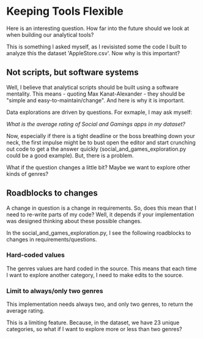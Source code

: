 # Keeping Tools Flexible

Here is an interesting question. How far into the future should we look at when building our analytical tools?


This is something I asked myself, as I revisisted some the code I built to analyze this the dataset 'AppleStore.csv'. Now why is this important?

## Not scripts, but software systems

Well, I believe that analytical scripts should be built using a software mentality. This means - quoting Max Kanat-Alexander - they should be "simple and easy-to-maintain/change". And here is why it is important.

Data explorations are driven by questions. For exmaple, I may ask myself:

*What is the average rating of Social and Gamings apps in my dataset?*

Now, especially if there is a tight deadline or the boss breathing down your neck, the first impulse might be to bust open the editor and start crunching out code to get a the answer quickly (social_and_games_exploration.py could be a good example). But, there is a problem.

What if the question changes a little bit? Maybe we want to explore other kinds of genres?

## Roadblocks to changes

A change in question is a change in requirements. So, does this mean that I need to re-write parts of my code? Well, it depends if your implementation was designed thinking about these possible changes.

In the social_and_games_exploration.py, I see the following roadblocks to changes in requirements/questions.

### Hard-coded values

The genres values are hard coded in the source. This means that each time I want to explore another category, I need to make edits to the source.

### Limit to always/only two genres

This implementation needs always two, and only two genres, to return the average rating.

This is a limiting feature. Because, in the dataset, we have 23 unique categories, so what if I want to explore more or less than two genres?







